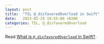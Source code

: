 ```yaml
---
layout: post
title:  "TIL @_disfavoredOverload in Swift"
date:   2023-02-24 19:55:00 +0200
categories: TIL, @_disfavoredOverload
---
```

Read [What is `@_disfavoredOverload` in Swift?](https://www.fivestars.blog/articles/disfavoredOverload/).
